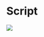 # Script

[![](https://image.flaticon.com/icons/svg/0/656.svg)](https://www.flaticon.com/free-icon/command-window_656)